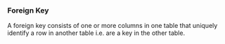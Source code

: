 ### Foreign Key

A foreign key consists of one or more columns in one table that uniquely identify a row in another table i.e. are a key in the other table.